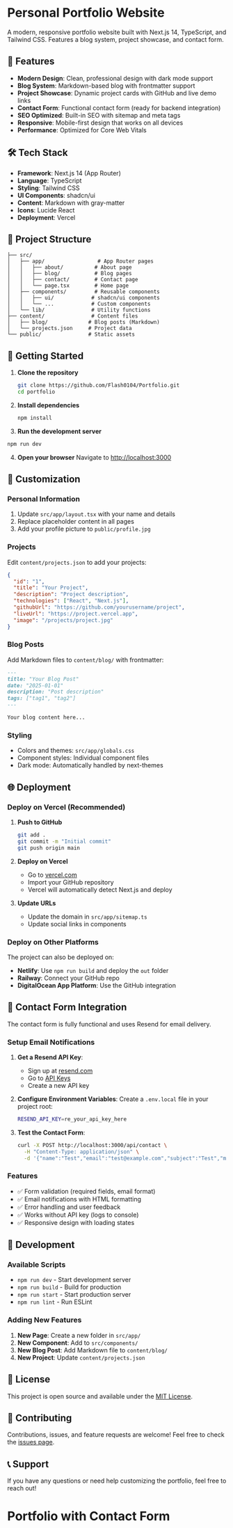 # Personal Portfolio Website

A modern, responsive portfolio website built with Next.js 14, TypeScript, and Tailwind CSS. Features a blog system, project showcase, and contact form.

## 🚀 Features

- **Modern Design**: Clean, professional design with dark mode support
- **Blog System**: Markdown-based blog with frontmatter support
- **Project Showcase**: Dynamic project cards with GitHub and live demo links
- **Contact Form**: Functional contact form (ready for backend integration)
- **SEO Optimized**: Built-in SEO with sitemap and meta tags
- **Responsive**: Mobile-first design that works on all devices
- **Performance**: Optimized for Core Web Vitals

## 🛠️ Tech Stack

- **Framework**: Next.js 14 (App Router)
- **Language**: TypeScript
- **Styling**: Tailwind CSS
- **UI Components**: shadcn/ui
- **Content**: Markdown with gray-matter
- **Icons**: Lucide React
- **Deployment**: Vercel

## 📁 Project Structure

```
├── src/
│   ├── app/                 # App Router pages
│   │   ├── about/          # About page
│   │   ├── blog/           # Blog pages
│   │   ├── contact/        # Contact page
│   │   └── page.tsx        # Home page
│   ├── components/         # Reusable components
│   │   ├── ui/            # shadcn/ui components
│   │   └── ...            # Custom components
│   └── lib/               # Utility functions
├── content/               # Content files
│   ├── blog/             # Blog posts (Markdown)
│   └── projects.json     # Project data
└── public/               # Static assets
```

## 🚀 Getting Started

1. **Clone the repository**
   ```bash
   git clone https://github.com/Flash0104/Portfolio.git
   cd portfolio
   ```

2. **Install dependencies**
   ```bash
   npm install
   ```

3. **Run the development server**
```bash
npm run dev
   ```

4. **Open your browser**
   Navigate to [http://localhost:3000](http://localhost:3000)

## 📝 Customization

### Personal Information
1. Update `src/app/layout.tsx` with your name and details
2. Replace placeholder content in all pages
3. Add your profile picture to `public/profile.jpg`

### Projects
Edit `content/projects.json` to add your projects:
```json
{
  "id": "1",
  "title": "Your Project",
  "description": "Project description",
  "technologies": ["React", "Next.js"],
  "githubUrl": "https://github.com/yourusername/project",
  "liveUrl": "https://project.vercel.app",
  "image": "/projects/project.jpg"
}
```

### Blog Posts
Add Markdown files to `content/blog/` with frontmatter:
```markdown
---
title: "Your Blog Post"
date: "2025-01-01"
description: "Post description"
tags: ["tag1", "tag2"]
---

Your blog content here...
```

### Styling
- Colors and themes: `src/app/globals.css`
- Component styles: Individual component files
- Dark mode: Automatically handled by next-themes

## 🌐 Deployment

### Deploy on Vercel (Recommended)

1. **Push to GitHub**
   ```bash
   git add .
   git commit -m "Initial commit"
   git push origin main
   ```

2. **Deploy on Vercel**
   - Go to [vercel.com](https://vercel.com)
   - Import your GitHub repository
   - Vercel will automatically detect Next.js and deploy

3. **Update URLs**
   - Update the domain in `src/app/sitemap.ts`
   - Update social links in components

### Deploy on Other Platforms

The project can also be deployed on:
- **Netlify**: Use `npm run build` and deploy the `out` folder
- **Railway**: Connect your GitHub repo
- **DigitalOcean App Platform**: Use the GitHub integration

## 📧 Contact Form Integration

The contact form is fully functional and uses Resend for email delivery.

### Setup Email Notifications

1. **Get a Resend API Key**:
   - Sign up at [resend.com](https://resend.com)
   - Go to [API Keys](https://resend.com/api-keys)
   - Create a new API key

2. **Configure Environment Variables**:
   Create a `.env.local` file in your project root:
   ```bash
   RESEND_API_KEY=re_your_api_key_here
   ```

3. **Test the Contact Form**:
   ```bash
   curl -X POST http://localhost:3000/api/contact \
     -H "Content-Type: application/json" \
     -d '{"name":"Test","email":"test@example.com","subject":"Test","message":"Hello"}'
   ```

### Features
- ✅ Form validation (required fields, email format)
- ✅ Email notifications with HTML formatting
- ✅ Error handling and user feedback
- ✅ Works without API key (logs to console)
- ✅ Responsive design with loading states

## 🔧 Development

### Available Scripts

- `npm run dev` - Start development server
- `npm run build` - Build for production
- `npm run start` - Start production server
- `npm run lint` - Run ESLint

### Adding New Features

1. **New Page**: Create a new folder in `src/app/`
2. **New Component**: Add to `src/components/`
3. **New Blog Post**: Add Markdown file to `content/blog/`
4. **New Project**: Update `content/projects.json`

## 📄 License

This project is open source and available under the [MIT License](LICENSE).

## 🤝 Contributing

Contributions, issues, and feature requests are welcome! Feel free to check the [issues page](https://github.com/Flash0104/Portfolio/issues).

## 📞 Support

If you have any questions or need help customizing the portfolio, feel free to reach out!
# Portfolio with Contact Form
